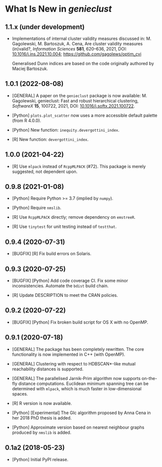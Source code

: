 # What Is New in *genieclust*


## 1.1.x (under development)

-  Implementations of internal cluster validity measures discussed
   in: M. Gagolewski, M. Bartoszuk, A. Cena,
   Are cluster validity measures (in)valid?, *Information Sciences* **581**,
   620–636, 2021, DOI: [10.1016/j.ins.2021.10.004](https://doi.org/10.1016/j.ins.2021.10.004);
   <https://github.com/gagolews/optim_cvi>

   Generalised Dunn indices are based on the code originally authored
   by Maciej Bartoszuk.

## 1.0.1 (2022-08-08)

-  [GENERAL] A paper on the `genieclust` package is now available:
   M. Gagolewski, genieclust: Fast and robust hierarchical clustering,
   *SoftwareX* **15**, 100722, 2021,
   DOI: [10.1016/j.softx.2021.100722](https://doi.org/10.1016/j.softx.2021.100722).

-  [Python] `plots.plot_scatter` now uses a more accessible default palette
   (from R 4.0.0).

-  [Python] New function: `inequity.devergottini_index`.

-  [R] New function: `devergottini_index`.


## 1.0.0 (2021-04-22)

-  [R] Use `mlpack` instead of `RcppMLPACK` (#72).
   This package is merely suggested, not dependent upon.


## 0.9.8 (2021-01-08)

-  [Python] Require Python >= 3.7 (implied by `numpy`).

-  [Python] Require `nmslib`.

-  [R] Use `RcppMLPACK` directly; remove dependency on `emstreeR`.

-  [R] Use `tinytest` for unit testing instead of `testthat`.


## 0.9.4 (2020-07-31)

-  [BUGFIX] [R] Fix build errors on Solaris.


## 0.9.3 (2020-07-25)

-  [BUGFIX] [Python] Add code coverage CI. Fix some minor inconsistencies.
   Automate the `bdist` build chain.

-  [R] Update DESCRIPTION to meet the CRAN policies.


## 0.9.2 (2020-07-22)

-  [BUGFIX] [Python] Fix broken build script for OS X with no OpenMP.


## 0.9.1 (2020-07-18)

-  [GENERAL] The package has been completely rewritten.
   The core functionality is now implemented in C++ (with OpenMP).

-  [GENERAL] Clustering with respect to HDBSCAN*-like
   mutual reachability distances is supported.

-  [GENERAL] The parallelised Jarnik-Prim algorithm now supports on-the-fly
   distance computations. Euclidean minimum spanning tree can be
   determined with `mlpack`, which is much faster in low-dimensional spaces.

-  [R] R version is now available.

-  [Python] [Experimental] The GIc algorithm proposed by Anna Cena
   in her 2018 PhD thesis is added.

-  [Python] Approximate version based on nearest neighbour graphs produced
   by `nmslib` is added.


## 0.1a2 (2018-05-23)

-  [Python] Initial PyPI release.
